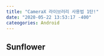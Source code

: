 ```yaml
---
title: "CameraX 라이브러리 사용법 1탄!"
date: "2020-05-22 13:53:17 -400"
cateogories: Android
---
```


## Sunflower
